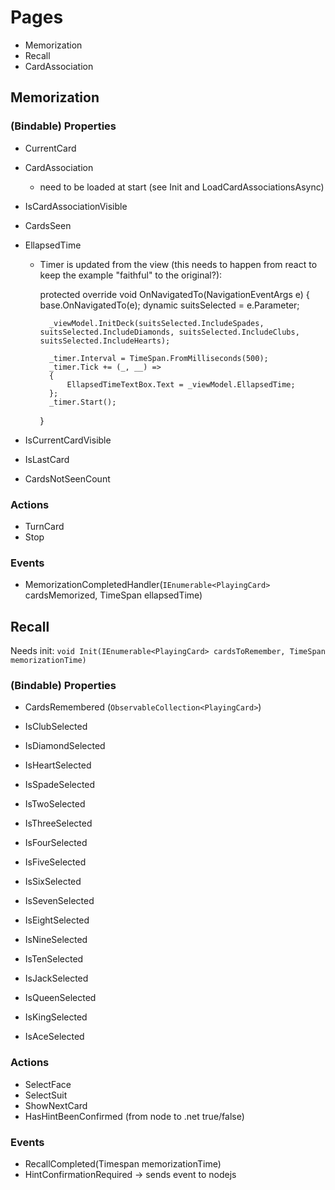 # Pages

- Memorization
- Recall
- CardAssociation


## Memorization

### (Bindable) Properties

- CurrentCard
- CardAssociation
  - need to be loaded at start (see Init and LoadCardAssociationsAsync)
- IsCardAssociationVisible
- CardsSeen
- EllapsedTime
    - Timer is updated from the view (this needs to happen from react to keep the example "faithful" to the original?):

        protected override void OnNavigatedTo(NavigationEventArgs e)
        {
            base.OnNavigatedTo(e);
            dynamic suitsSelected = e.Parameter;

            _viewModel.InitDeck(suitsSelected.IncludeSpades, suitsSelected.IncludeDiamonds, suitsSelected.IncludeClubs, suitsSelected.IncludeHearts);

            _timer.Interval = TimeSpan.FromMilliseconds(500);
            _timer.Tick += (_, __) =>
            {
                EllapsedTimeTextBox.Text = _viewModel.EllapsedTime;
            };
            _timer.Start();
            
        }

- IsCurrentCardVisible
- IsLastCard
- CardsNotSeenCount

### Actions

- TurnCard
- Stop

### Events

- MemorizationCompletedHandler(`IEnumerable<PlayingCard>` cardsMemorized, TimeSpan ellapsedTime)

## Recall
 
Needs init: 
`void Init(IEnumerable<PlayingCard> cardsToRemember, TimeSpan memorizationTime)`

### (Bindable) Properties

- CardsRemembered (`ObservableCollection<PlayingCard>`)
- IsClubSelected
- IsDiamondSelected
- IsHeartSelected
- IsSpadeSelected

- IsTwoSelected
- IsThreeSelected
- IsFourSelected
- IsFiveSelected
- IsSixSelected
- IsSevenSelected
- IsEightSelected
- IsNineSelected
- IsTenSelected
- IsJackSelected
- IsQueenSelected
- IsKingSelected
- IsAceSelected


### Actions
 - SelectFace
 - SelectSuit
 - ShowNextCard
 - HasHintBeenConfirmed (from node to .net true/false)

### Events
- RecallCompleted(Timespan memorizationTime)
- HintConfirmationRequired -> sends event to nodejs
